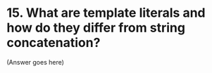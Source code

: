 # 15. What are template literals and how do they differ from string concatenation?

(Answer goes here)
